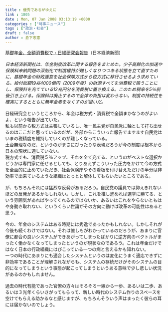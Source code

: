 ```yaml
---
title : 優秀であるがゆえに
link : 1805
date : Mon, 07 Jan 2008 03:13:19 +0000
categories : ["時事ニュース"]
tags : ["政治・社会"]
draft : false
author : 倉下忠憲
---
```


<A HREF="http://www.nikkei.co.jp/news/main/20080107AT3S2702G06012008.html" TARGET="_blank">基礎年金、全額消費税で・日経研究会報告</A>（日本経済新聞）<BR><BR><I>日本経済新聞社は、年金制度改革に関する報告をまとめた。少子高齢化の加速や保険料未納問題の深刻化で制度維持が難しくなりつつある状態を立て直すために、基礎年金の財政運営を社会保険方式から税方式に移行させるよう求めている。給付総額19兆4000億円（2009年度）の財源すべてを消費税で賄うことにし、保険料を充てている12兆円分を消費税に置き換える。このため税率を5％前後引き上げる。保険料は廃止するので全体の負担は変わらない。制度の持続性を確実にするとともに無年金者をなくすのが狙いだ。 </I><BR><BR>日経研究会というところから、年金は税方式・消費税で全額まかなうのがよいよ、という報告が出ていた。<BR>私も以前から税方式は主張しているし、唯一民主党が自民党に軸として打ち出せるのはここだと思っているのだが、外部からこういった報告でますます自民党はいまの税精度を維持していくのが難しくなっている。<BR>土台無理なのだ、というのがまさにぴったりな表現だろうが今の制度は根本から日本の現状に適していない。<BR>税方式でも、消費税５％アップ、それを全て充てる、というのがベストな選択かどうかは専門家に任せるとしても、とりあえずこういった圧力をかけて今の方式を全面的に止めていただき、社会保険庁やその看板を付け替えただけの半分は非効率で出来ているような組織はとっとと解体してもらいたいところである。<BR><BR>が、もちろんそれには猛烈な反発があるだろう。自民党の議員では抑えきれないほどの反発があるかもしれない。しかし、これを推し進めれば選挙に勝てる、という雰囲気があればやってくれるのではないか、あるいはこれをやらないともはや身動き取れない、というくらい世論がその方向に動けば改革の可能性はあると思う。<BR><BR>今の、年金のシステムはある時期には秀逸であったかもしれない。しかしそれが今後も続くわけではない。それは誰しもがわかっているのだろうが、あまりに官僚に都合の良いシステムができあがってしまったばかりに逆方向のベクトルがまったく働かなくなってしまったというのが現状なのであろう。これは年金だけではなく日本の行政組織にはびこっている一つの病と言えるかも知れない。<BR>一つの時代にあまりにも適合したシステムというのは変化にうまく適応できずに非効率であることが理解されながらも、システムの存続だけがそのシステムの目的になってしまうという事態が起こってしまうというある意味で少し悲しい状況があるのかもしれません。<BR><BR>過去の時代有能であった官僚の方々はそろそろ一線から一歩、あるいは二歩、あるいは３光年くらいさがってもらって、新しい時代のシステム作りのスペースを空けてもらえる助かるなと感じますが、もちろんそういう声はまったく彼らの耳には届かないのでしょう。<br><br>
